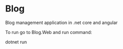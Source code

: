 # Blog
Blog management application in .net core and angular

To run go to Blog.Web and run command:

dotnet run 
